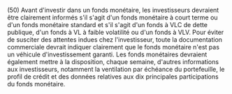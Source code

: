 (50) Avant d'investir dans un fonds monétaire, les investisseurs devraient être clairement informés s'il s'agit d'un fonds monétaire à court terme ou d'un fonds monétaire standard et s'il s'agit d'un fonds à VLC de dette publique, d'un fonds à VL à faible volatilité ou d'un fonds à VLV. Pour éviter de susciter des attentes indues chez l'investisseur, toute la documentation commerciale devrait indiquer clairement que le fonds monétaire n'est pas un véhicule d'investissement garanti. Les fonds monétaires devraient également mettre à la disposition, chaque semaine, d'autres informations aux investisseurs, notamment la ventilation par échéance du portefeuille, le profil de crédit et des données relatives aux dix principales participations du fonds monétaire.